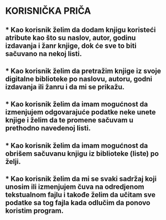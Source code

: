 # KORISNIČKA PRIČA

## * Kao korisnik želim da dodam knjigu koristeći atribute kao što su naslov, autor, godinu izdavanja i žanr knjige, dok će sve to biti sačuvano na nekoj listi.

## * Kao korisnik želim da pretražim knjige iz svoje digitalne biblioteke po naslovu, autoru, godni izdavanja ili žanru i da mi se prikažu.

## * Kao korisnik želim da imam mogućnost da izmenjujem odgovarajuće podatke neke unete knjige i želim da te promene sačuvam u prethodno navedenoj listi.

## * Kao korisnik želim da imam mogućnost da obrišem sačuvanu knjigu iz biblioteke (liste) po želji.

## * Kao korisnik želim da mi se svaki sadržaj koji unosim ili izmenjujem čuva na odredjenom tekstualnom fajlu i takođe želim da učitam sve podatke sa tog fajla kada odlučim da ponovo koristim program.